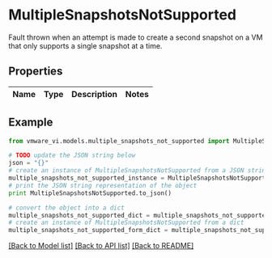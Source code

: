 # MultipleSnapshotsNotSupported

Fault thrown when an attempt is made to create a second snapshot on a VM that only supports a single snapshot at a time. 

## Properties
Name | Type | Description | Notes
------------ | ------------- | ------------- | -------------

## Example

```python
from vmware_vi.models.multiple_snapshots_not_supported import MultipleSnapshotsNotSupported

# TODO update the JSON string below
json = "{}"
# create an instance of MultipleSnapshotsNotSupported from a JSON string
multiple_snapshots_not_supported_instance = MultipleSnapshotsNotSupported.from_json(json)
# print the JSON string representation of the object
print MultipleSnapshotsNotSupported.to_json()

# convert the object into a dict
multiple_snapshots_not_supported_dict = multiple_snapshots_not_supported_instance.to_dict()
# create an instance of MultipleSnapshotsNotSupported from a dict
multiple_snapshots_not_supported_form_dict = multiple_snapshots_not_supported.from_dict(multiple_snapshots_not_supported_dict)
```
[[Back to Model list]](../README.md#documentation-for-models) [[Back to API list]](../README.md#documentation-for-api-endpoints) [[Back to README]](../README.md)


